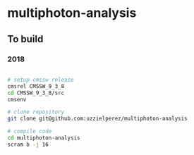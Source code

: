 # multiphoton-analysis

## To build
### 2018
```bash

# setup cmssw release
cmsrel CMSSW_9_3_8
cd CMSSW_9_3_8/src
cmsenv

# clone repository
git clone git@github.com:uzzielperez/multiphoton-analysis

# compile code
cd multiphoton-analysis
scram b -j 16

```

